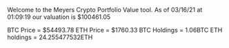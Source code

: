 Welcome to the Meyers Crypto Portfolio Value tool. 
As of 03/16/21 at 01:09:19 our valuation is $100461.05 

BTC Price = $54493.78
 ETH Price = $1760.33
BTC Holdings = 1.06BTC
 ETH holdings = 24.255477532ETH 
